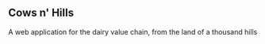 Cows n' Hills
------------

A web application for the dairy value chain, from the land of a thousand hills
